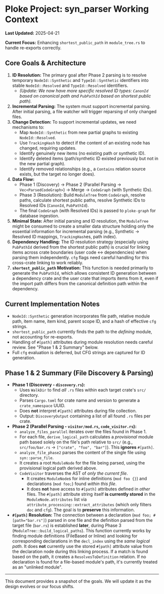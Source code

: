 # Ploke Project: syn_parser Working Context

**Last Updated:** 2025-04-21

**Current Focus:** Enhancing `shortest_public_path` in `module_tree.rs` to handle re-exports correctly.

## Core Goals & Architecture

1.  **ID Resolution:** The primary goal after Phase 2 parsing is to resolve temporary `NodeId::Synthetic` and `TypeId::Synthetic` identifiers into stable `NodeId::Resolved` and `TypeId::Resolved` identifiers.
    *   *(Update: We now have more specific resolved ID types: `CanonId` based on canonical path and `PubPathId` based on shortest public path).*
2.  **Incremental Parsing:** The system must support incremental parsing. After initial parsing, a file watcher will trigger reparsing of only changed files.
3.  **Change Detection:** To support incremental updates, we need mechanisms to:
    *   Map `NodeId::Synthetic` from new partial graphs to existing `NodeId::Resolved`.
    *   Use `TrackingHash` to detect if the content of an existing node has changed, requiring updates.
    *   Identify genuinely new items (no existing path or synthetic ID).
    *   Identify deleted items (path/synthetic ID existed previously but not in the new partial graph).
    *   Identify removed relationships (e.g., a `Contains` relation source exists, but the target no longer does).
4.  **Data Flow:**
    *   Phase 1 (Discovery) -> Phase 2 (Parallel Parsing -> `Vec<ParsedCodeGraph>`) -> Merge -> `CodeGraph` (with Synthetic IDs).
    *   Phase 3 (Resolution): Build `ModuleTree` from `CodeGraph`, resolve paths, calculate shortest public paths, resolve Synthetic IDs to Resolved IDs (`CanonId`, `PubPathId`).
    *   The final `CodeGraph` (with Resolved IDs) is passed to `ploke-graph` for database ingestion.
5.  **Minimal State:** After initial parsing and ID resolution, the `ModuleTree` might be consumed to create a smaller data structure holding only the essential information for incremental parsing (e.g., Synthetic -> Resolved ID mappings, `TrackingHash`es, path index).
6.  **Dependency Handling:** The ID resolution strategy (especially using `PubPathId` derived from the shortest public path) is crucial for linking items across crate boundaries (user code <-> dependencies) when parsing them independently. `cfg` flags need careful handling for this cross-crate linking to work reliably.
7.  **`shortest_public_path` Motivation:** This function is needed primarily to generate the `PubPathId`, which allows consistent ID generation between a dependency crate and the user crate that imports items from it, even if the import path differs from the canonical definition path within the dependency.

## Current Implementation Notes

*   `NodeId::Synthetic` generation incorporates file path, relative module path, item name, item kind, parent scope ID, and a hash of effective `cfg` strings.
*   `shortest_public_path` currently finds the path to the *defining* module, not accounting for re-exports.
*   Handling of `#[path]` attributes during module resolution needs careful review. See "Phase 1 & 2 Summary" below.
*   Full `cfg` evaluation is deferred, but CFG strings are captured for ID generation.

## Phase 1 & 2 Summary (File Discovery & Parsing)

*   **Phase 1 (Discovery - `discovery.rs`):**
    *   Uses `WalkDir` to find *all* `.rs` files within each target crate's `src/` directory.
    *   Parses `Cargo.toml` for crate name and version to generate a `crate_namespace` UUID.
    *   Does **not** interpret `#[path]` attributes during file collection.
    *   Output: `DiscoveryOutput` containing a list of all found `.rs` files per crate.
*   **Phase 2 (Parallel Parsing - `visitor/mod.rs`, `code_visitor.rs`):**
    *   `analyze_files_parallel` iterates over the files found in Phase 1.
    *   For each file, `derive_logical_path` calculates a *provisional* module path based solely on the file's path relative to `src/` (e.g., `src/foo/bar.rs` -> `["crate", "foo", "bar"]`). This **ignores** `#[path]`.
    *   `analyze_file_phase2` parses the content of the single file using `syn::parse_file`.
    *   It creates a root `ModuleNode` for the file being parsed, using the provisional logical path derived above.
    *   `CodeVisitor` traverses the AST of *only the current file*.
        *   It creates `ModuleNode`s for inline definitions (`mod foo {}`) and declarations (`mod foo;`) found *within this file*.
        *   It does **not** have access to `#[path]` attributes defined in *other* files. The `#[path]` attribute string itself **is currently stored** in the `ModuleNode.attributes` list via `attribute_processing::extract_attributes` (which only filters `doc` and `cfg`). The goal is to **preserve** this information.
*   **`#[path]` Resolution:** The connection between a declaration (`mod foo; #[path="bar.rs"]`) parsed in one file and the definition parsed from the target file (`bar.rs`) is established **later**, during Phase 3 (`ModuleTree::build_logical_paths`). This function currently works by finding module definitions (FileBased or Inline) and looking for corresponding declarations in the `decl_index` using the *same logical path*. It does **not** currently use the stored `#[path]` attribute value from the declaration node during this linking process. If a match is found based on the path, it creates a `ResolvesToDefinition` relation. If no declaration is found for a file-based module's path, it's currently treated as an "unlinked module".

---

This document provides a snapshot of the goals. We will update it as the design evolves or our focus shifts.
